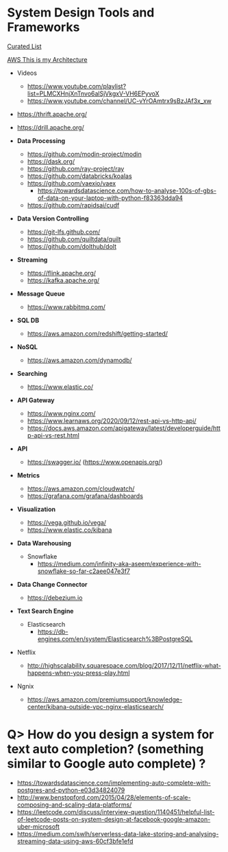 # System Design Tools and Frameworks
[Curated List](https://docs.google.com/spreadsheets/d/1OV0cMh2lmXMU9bK8qv1Kk0oWdc_Odmu2K5sOULS9hHQ/edit#gid=0)

[AWS This is my Architecture](https://aws.amazon.com/this-is-my-architecture/)
- Videos
  - https://www.youtube.com/playlist?list=PLMCXHnjXnTnvo6alSjVkgxV-VH6EPyvoX
  - https://www.youtube.com/channel/UC-vYrOAmtrx9sBzJAf3x_xw
  
- https://thrift.apache.org/
- https://drill.apache.org/

- **Data Processing**
  - https://github.com/modin-project/modin
  - https://dask.org/
  - https://github.com/ray-project/ray
  - https://github.com/databricks/koalas
  - https://github.com/vaexio/vaex
    - https://towardsdatascience.com/how-to-analyse-100s-of-gbs-of-data-on-your-laptop-with-python-f83363dda94
  - https://github.com/rapidsai/cudf
  
- **Data Version Controlling** 
  - https://git-lfs.github.com/
  - https://github.com/quiltdata/quilt
  - https://github.com/dolthub/dolt
  
- **Streaming**
  - https://flink.apache.org/  
  - https://kafka.apache.org/

- **Message Queue**
    - https://www.rabbitmq.com/
  
- **SQL DB**
  - https://aws.amazon.com/redshift/getting-started/
  
- **NoSQL**
  - https://aws.amazon.com/dynamodb/

- **Searching**
  - https://www.elastic.co/
  
- **API Gateway**
    - https://www.nginx.com/
    - https://www.learnaws.org/2020/09/12/rest-api-vs-http-api/
    - https://docs.aws.amazon.com/apigateway/latest/developerguide/http-api-vs-rest.html
  
- **API**
  - https://swagger.io/  (https://www.openapis.org/)

- **Metrics**
  - https://aws.amazon.com/cloudwatch/
  - https://grafana.com/grafana/dashboards
  
- **Visualization**
  - https://vega.github.io/vega/
  - https://www.elastic.co/kibana
 
- **Data Warehousing**
  - Snowflake  
    - https://medium.com/infinity-aka-aseem/experience-with-snowflake-so-far-c2aee047e3f7

- **Data Change Connector**
  - https://debezium.io
  
- **Text Search Engine**
  - Elasticsearch
    - https://db-engines.com/en/system/Elasticsearch%3BPostgreSQL
- Netflix
  - http://highscalability.squarespace.com/blog/2017/12/11/netflix-what-happens-when-you-press-play.html
- Ngnix
  - https://aws.amazon.com/premiumsupport/knowledge-center/kibana-outside-vpc-nginx-elasticsearch/
  

# Q> How do you design a system for text auto completion? (something similar to Google auto complete) ?
  - https://towardsdatascience.com/implementing-auto-complete-with-postgres-and-python-e03d34824079
- http://www.benstopford.com/2015/04/28/elements-of-scale-composing-and-scaling-data-platforms/
- https://leetcode.com/discuss/interview-question/1140451/helpful-list-of-leetcode-posts-on-system-design-at-facebook-google-amazon-uber-microsoft
- https://medium.com/swlh/serverless-data-lake-storing-and-analysing-streaming-data-using-aws-60cf3bfe1efd